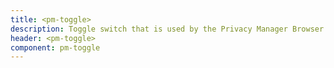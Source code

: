 ```yaml
---
title: <pm-toggle>
description: Toggle switch that is used by the Privacy Manager Browser extension
header: <pm-toggle>
component: pm-toggle
---
```

